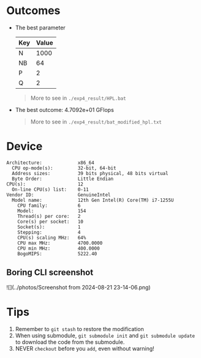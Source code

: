 # Outcomes
* The best parameter

    |Key|Value|
    |---|---|
    |N|1000|
    |NB|64|
    |P|2|
    |Q|2|

    > More to see in `./exp4_result/HPL.bat`

* The best outcome: 4.7092e+01 GFlops
    > More to see in `./exp4_result/bat_modified_hpl.txt`

# Device
```shell
Architecture:             x86_64
  CPU op-mode(s):         32-bit, 64-bit
  Address sizes:          39 bits physical, 48 bits virtual
  Byte Order:             Little Endian
CPU(s):                   12
  On-line CPU(s) list:    0-11
Vendor ID:                GenuineIntel
  Model name:             12th Gen Intel(R) Core(TM) i7-1255U
    CPU family:           6
    Model:                154
    Thread(s) per core:   2
    Core(s) per socket:   10
    Socket(s):            1
    Stepping:             4
    CPU(s) scaling MHz:   64%
    CPU max MHz:          4700.0000
    CPU min MHz:          400.0000
    BogoMIPS:             5222.40
```

## Boring CLI screenshot
![](../photos/Screenshot from 2024-08-21 23-14-06.png)


# Tips
1. Remember to `git stash` to restore the modification
2. When using submodule, `git submodule init` and `git submodule update` to download the code from the submodule.
3. NEVER `checkout` before you `add`, even without warning!
